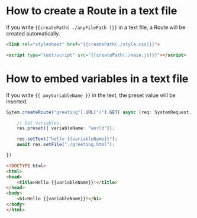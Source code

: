 # How to create a Route in a text file
If you write `{{createPath( ./anyFilePath )}}` in a text file, a Route will be created automatically.
```html
<link rel="stylesheet" href="{{createPath(./style.css)}}">

<script type="text/script" src="{{createPath(./main.js)}}"></script>
```

# How to embed variables in a text file
If you write `{{ anyVariableName }}` in the text, the preset value will be inserted.
```typescript
Sytem.createRoute("greeting").URL("/").GET( async (req: SystemRequest, res: SystemResponse) => {

    // Set variables.
    res.preset({ variableName: "world"});

    res.setText("hello {{variableName}}");
    await res.setFile("./greeting.html");

})
```
```html
<!DOCTYPE html>
<html>
<head>
    <title>Hello {{variableName}}!</title>
</head>
<body>
    <h1>Hello {{variableName}}!</h1>
</body>
</html>
```